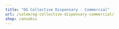 ```yaml
---
title: "OG Collective Dispensary - Commercial"
url: /salem/og-collective-dispensary-commercial/
shop: cannabis
---
```

